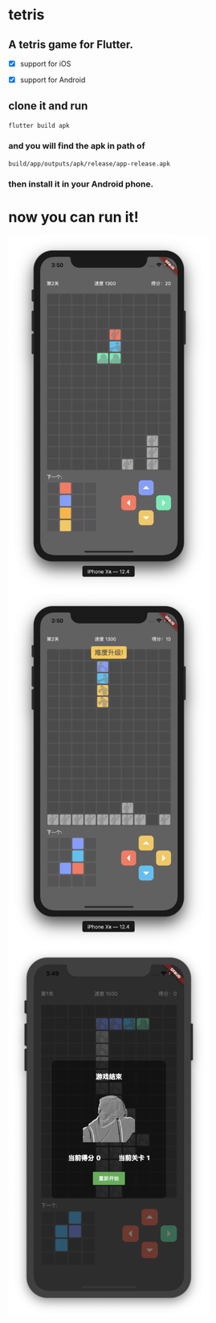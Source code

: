 # tetris

## A tetris game for Flutter.

* [x] support for iOS

* [x] support for Android


## clone it and run 

 <code>flutter build apk</code>
 
 ### and you will find the apk in path of
 
 `build/app/outputs/apk/release/app-release.apk`
 
 ### then install it in your Android phone.
 
 # now you can run it!
  
 <img src="https://github.com/zyq666/Tetris/blob/master/static/playing.png?raw=true" width = "400" div align=center />
 
 <img src="https://github.com/zyq666/Tetris/blob/master/static/upLevel.png?raw=true" width = "400" div align=center />
 
 <img src="https://github.com/zyq666/Tetris/blob/master/static/gameOver.png?raw=true" width = "400" div align=center />
 
